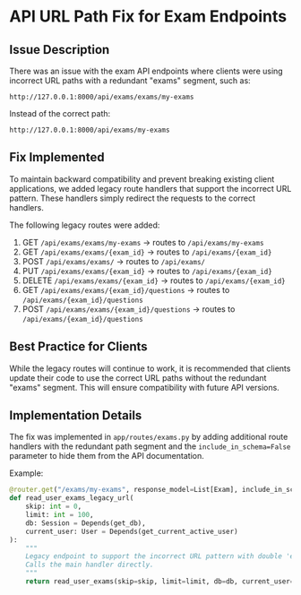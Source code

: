 # API URL Path Fix for Exam Endpoints

## Issue Description

There was an issue with the exam API endpoints where clients were using incorrect URL paths with a redundant "exams" segment, such as:

```
http://127.0.0.1:8000/api/exams/exams/my-exams
```

Instead of the correct path:

```
http://127.0.0.1:8000/api/exams/my-exams
```

## Fix Implemented

To maintain backward compatibility and prevent breaking existing client applications, we added legacy route handlers that support the incorrect URL pattern. These handlers simply redirect the requests to the correct handlers.

The following legacy routes were added:

1. GET `/api/exams/exams/my-exams` → routes to `/api/exams/my-exams`
2. GET `/api/exams/exams/{exam_id}` → routes to `/api/exams/{exam_id}`
3. POST `/api/exams/exams/` → routes to `/api/exams/`
4. PUT `/api/exams/exams/{exam_id}` → routes to `/api/exams/{exam_id}`
5. DELETE `/api/exams/exams/{exam_id}` → routes to `/api/exams/{exam_id}`
6. GET `/api/exams/exams/{exam_id}/questions` → routes to `/api/exams/{exam_id}/questions`
7. POST `/api/exams/exams/{exam_id}/questions` → routes to `/api/exams/{exam_id}/questions`

## Best Practice for Clients

While the legacy routes will continue to work, it is recommended that clients update their code to use the correct URL paths without the redundant "exams" segment. This will ensure compatibility with future API versions.

## Implementation Details

The fix was implemented in `app/routes/exams.py` by adding additional route handlers with the redundant path segment and the `include_in_schema=False` parameter to hide them from the API documentation.

Example:

```python
@router.get("/exams/my-exams", response_model=List[Exam], include_in_schema=False)
def read_user_exams_legacy_url(
    skip: int = 0, 
    limit: int = 100, 
    db: Session = Depends(get_db),
    current_user: User = Depends(get_current_active_user)
):
    """
    Legacy endpoint to support the incorrect URL pattern with double 'exams' in the path.
    Calls the main handler directly.
    """
    return read_user_exams(skip=skip, limit=limit, db=db, current_user=current_user)
``` 